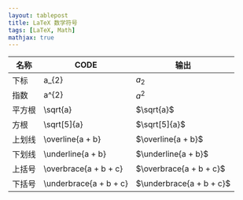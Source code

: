 ```yaml
---
layout: tablepost
title: LaTeX 数学符号
tags: [LaTeX, Math]
mathjax: true 
---
```


名称 | CODE | 输出
-|-|-
下标 | a_{2} | $a_{2}$
指数 | a^{2} | $a^{2}$
平方根 | \sqrt{a} | $\sqrt{a}$
方根 | \sqrt[5]{a} | $\sqrt[5]{a}$
上划线 | \overline{a + b} | $\overline{a + b}$
下划线 | \underline{a + b} | $\underline{a + b}$
上括号 | \overbrace{a + b + c} | $\overbrace{a + b + c}$
下括号 | \underbrace{a + b + c} | $\underbrace{a + b + c}$
